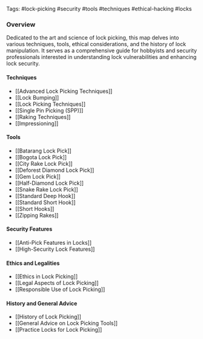 Tags: #lock-picking #security #tools #techniques #ethical-hacking #locks 

### Overview

Dedicated to the art and science of lock picking, this map delves into various techniques, tools, ethical considerations, and the history of lock manipulation. It serves as a comprehensive guide for hobbyists and security professionals interested in understanding lock vulnerabilities and enhancing lock security.
#### Techniques

- [[Advanced Lock Picking Techniques]]
- [[Lock Bumping]]
- [[Lock Picking Techniques]]
- [[Single Pin Picking (SPP)]]
- [[Raking Techniques]]
- [[Impressioning]]

#### Tools

- [[Batarang Lock Pick]]
- [[Bogota Lock Pick]]
- [[City Rake Lock Pick]]
- [[Deforest Diamond Lock Pick]]
- [[Gem Lock Pick]]
- [[Half-Diamond Lock Pick]]
- [[Snake Rake Lock Pick]]
- [[Standard Deep Hook]]
- [[Standard Short Hook]]
- [[Short Hooks]]
- [[Zipping Rakes]]

#### Security Features

- [[Anti-Pick Features in Locks]]
- [[High-Security Lock Features]]

#### Ethics and Legalities

- [[Ethics in Lock Picking]]
- [[Legal Aspects of Lock Picking]]
- [[Responsible Use of Lock Picking]]

#### History and General Advice

- [[History of Lock Picking]]
- [[General Advice on Lock Picking Tools]]
- [[Practice Locks for Lock Picking]]
